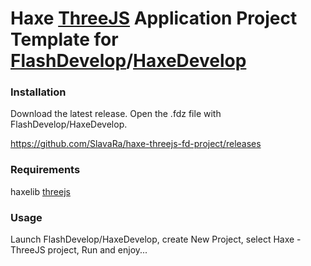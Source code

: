 Haxe [ThreeJS](http://lib.haxe.org/p/threejs/) Application Project Template for [FlashDevelop](http://www.flashdevelop.org)/[HaxeDevelop](http://www.haxedevelop.org)
========================

### Installation

Download the latest release. Open the .fdz file with FlashDevelop/HaxeDevelop.

https://github.com/SlavaRa/haxe-threejs-fd-project/releases

### Requirements 

haxelib [threejs](http://lib.haxe.org/p/threejs/)

### Usage 

Launch FlashDevelop/HaxeDevelop, create New Project, select Haxe - ThreeJS project, Run and enjoy...
